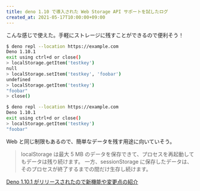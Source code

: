 ```yaml
---
title: deno 1.10 で導入された Web Storage API サポートを試したログ
created_at: 2021-05-17T10:00:00+09:00
---
```


こんな感じで使えた。手軽にストレージに残すことができるので便利そう！

```bash
$ deno repl --location https://example.com
Deno 1.10.1
exit using ctrl+d or close()
> localStorage.getItem('testkey')
null
> localStorage.setItem('testkey', 'foobar')
undefined
> localStorage.getItem('testkey')
"foobar"
> close()

$ deno repl --location https://example.com
Deno 1.10.1
exit using ctrl+d or close()
> localStorage.getItem('testkey')
"foobar"
```

Web と同じ制限もあるので、簡単なデータを残す用途に向いていそう。

> localStorage は最大 5 MB のデータを保存できて、プロセスを再起動してもデータは残り続けます。
> 一方、sessionStorage に保存したデータは、そのプロセスが終了するまでの間だけ生存し続けます。

[Deno 1.10.1 がリリースされたので新機能や変更点の紹介](https://zenn.dev/magurotuna/articles/deno-release-note-1-10-1)